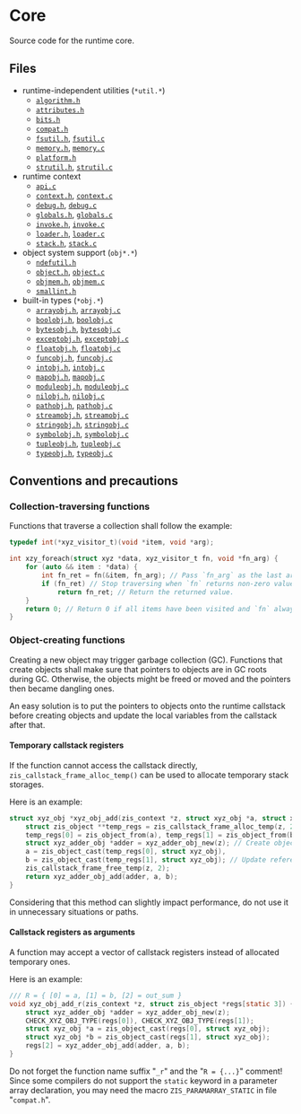 # Core

Source code for the runtime core.

## Files

+ runtime-independent utilities (`*util.*`)
  - [`algorithm.h`](algorithm.h)
  - [`attributes.h`](attributes.h)
  - [`bits.h`](bits.h)
  - [`compat.h`](compat.h)
  - [`fsutil.h`](fsutil.h), [`fsutil.c`](fsutil.c)
  - [`memory.h`](memory.h), [`memory.c`](memory.c)
  - [`platform.h`](platform.h)
  - [`strutil.h`](strutil.h), [`strutil.c`](strutil.c)
+ runtime context
  - [`api.c`](api.c)
  - [`context.h`](context.h), [`context.c`](context.c)
  - [`debug.h`](debug.h), [`debug.c`](debug.c)
  - [`globals.h`](globals.h), [`globals.c`](globals.c)
  - [`invoke.h`](invoke.h), [`invoke.c`](invoke.c)
  - [`loader.h`](loader.h), [`loader.c`](loader.c)
  - [`stack.h`](stack.h), [`stack.c`](stack.c)
+ object system support (`obj*.*`)
  - [`ndefutil.h`](ndefutil.h)
  - [`object.h`](object.h), [`object.c`](object.c)
  - [`objmem.h`](objmem.h), [`objmem.c`](objmem.c)
  - [`smallint.h`](smallint.h)
+ built-in types (`*obj.*`)
  - [`arrayobj.h`](arrayobj.h), [`arrayobj.c`](arrayobj.c)
  - [`boolobj.h`](boolobj.h), [`boolobj.c`](boolobj.c)
  - [`bytesobj.h`](bytesobj.h), [`bytesobj.c`](bytesobj.c)
  - [`exceptobj.h`](exceptobj.h), [`exceptobj.c`](exceptobj.c)
  - [`floatobj.h`](floatobj.h), [`floatobj.c`](floatobj.c)
  - [`funcobj.h`](funcobj.h), [`funcobj.c`](funcobj.c)
  - [`intobj.h`](intobj.h), [`intobj.c`](intobj.c)
  - [`mapobj.h`](mapobj.h), [`mapobj.c`](mapobj.c)
  - [`moduleobj.h`](moduleobj.h), [`moduleobj.c`](moduleobj.c)
  - [`nilobj.h`](nilobj.h), [`nilobj.c`](nilobj.c)
  - [`pathobj.h`](pathobj.h), [`pathobj.c`](pathobj.c)
  - [`streamobj.h`](streamobj.h), [`streamobj.c`](streamobj.c)
  - [`stringobj.h`](stringobj.h), [`stringobj.c`](stringobj.c)
  - [`symbolobj.h`](symbolobj.h), [`symbolobj.c`](symbolobj.c)
  - [`tupleobj.h`](tupleobj.h), [`tupleobj.c`](tupleobj.c)
  - [`typeobj.h`](typeobj.h), [`typeobj.c`](typeobj.c)

## Conventions and precautions

### Collection-traversing functions

Functions that traverse a collection shall follow the example:

```c
typedef int(*xyz_visitor_t)(void *item, void *arg);

int xzy_foreach(struct xyz *data, xyz_visitor_t fn, void *fn_arg) {
    for (auto && item : *data) {
        int fn_ret = fn(&item, fn_arg); // Pass `fn_arg` as the last argument.
        if (fn_ret) // Stop traversing when `fn` returns non-zero value.
            return fn_ret; // Return the returned value.
    }
    return 0; // Return 0 if all items have been visited and `fn` always returns 0.
}
```

### Object-creating functions

Creating a new object may trigger garbage collection (GC).
Functions that create objects shall make sure that
pointers to objects are in GC roots during GC.
Otherwise, the objects might be freed or moved
and the pointers then became dangling ones.

An easy solution is to put the pointers to objects onto the runtime callstack before creating objects
and update the local variables from the callstack after that.

#### Temporary callstack registers

If the function cannot access the callstack directly,
`zis_callstack_frame_alloc_temp()` can be used to allocate temporary stack storages.

Here is an example:

```c
struct xyz_obj *xyz_obj_add(zis_context *z, struct xyz_obj *a, struct xyz_obj *b) {
    struct zis_object **temp_regs = zis_callstack_frame_alloc_temp(z, 2);
    temp_regs[0] = zis_object_from(a), temp_regs[1] = zis_object_from(b); // Put onto stack.
    struct xyz_adder_obj *adder = xyz_adder_obj_new(z); // Create object.
    a = zis_object_cast(temp_regs[0], struct xyz_obj),
    b = zis_object_cast(temp_regs[1], struct xyz_obj); // Update references.
    zis_callstack_frame_free_temp(z, 2);
    return xyz_adder_obj_add(adder, a, b);
}
```

Considering that this method can slightly impact performance,
do not use it in unnecessary situations or paths.

#### Callstack registers as arguments

A function may accept a vector of callstack registers
instead of allocated temporary ones.

Here is an example:

```c
/// R = { [0] = a, [1] = b, [2] = out_sum }
void xyz_obj_add_r(zis_context *z, struct zis_object *regs[static 3]) {
    struct xyz_adder_obj *adder = xyz_adder_obj_new(z);
    CHECK_XYZ_OBJ_TYPE(regs[0]), CHECK_XYZ_OBJ_TYPE(regs[1]);
    struct xyz_obj *a = zis_object_cast(regs[0], struct xyz_obj);
    struct xyz_obj *b = zis_object_cast(regs[1], struct xyz_obj);
    regs[2] = xyz_adder_obj_add(adder, a, b);
}
```
Do not forget the function name suffix "`_r`" and the "`R = {...}`" comment!
Since some compilers do not support the `static` keyword in a parameter array declaration,
you may need the macro `ZIS_PARAMARRAY_STATIC` in file "`compat.h`".
